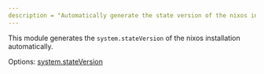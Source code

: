 ```yaml
---
description = "Automatically generate the state version of the nixos installation."
---
```


This module generates the `system.stateVersion` of the nixos installation automatically.

Options: [system.stateVersion](https://search.nixos.org/options?channel=unstable&show=system.stateVersion&from=0&size=50&sort=relevance&type=packages&query=stateVersion)
